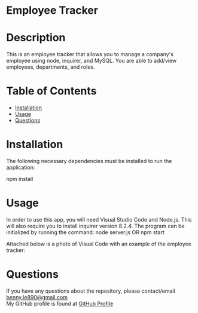 # Employee Tracker

  # Description
This is an employee tracker that allows you to manage a company's employee using node, inquirer, and MySQL. You are able to add/view employees, departments, and roles. 

  # Table of Contents
  * [Installation](#installation)
  * [Usage](#usage)
  * [Questions](#questions)
  
  # Installation
  The following necessary dependencies must be installed to run the application: 

  npm install

  # Usage
  In order to use this app, you will need Visual Studio Code and Node.js. This will also require you to install inquirer version 8.2.4. The program can be initialized by running the command: node server.js OR npm start

  Attached below is a photo of Visual Code with an example of the employee tracker:

<!-- ![ReadMe Photo](./Develop/images/ReadMeGen.png) -->

  # Questions
  If you have any questions about the repository, please contact/email benny.le890@gmail.com <br />
  My GitHub profile is found at [GitHub Profile](https//GitHub.com/bennyle890)